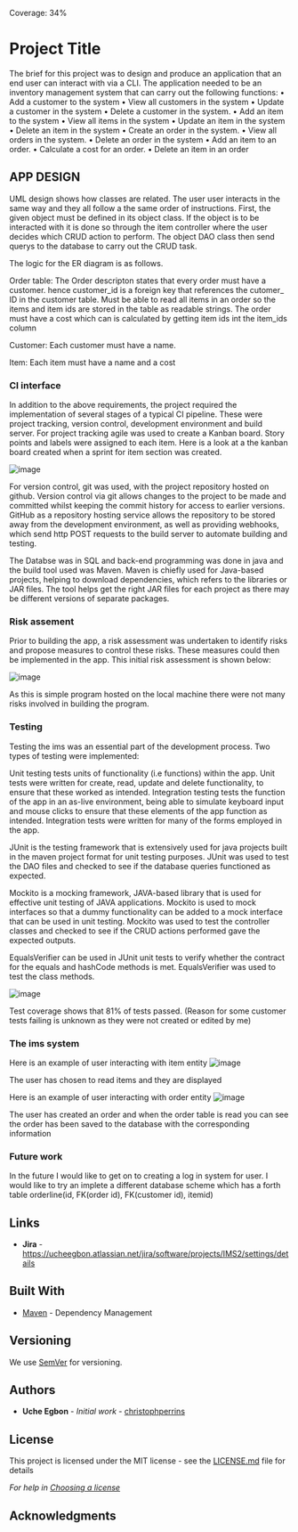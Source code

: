 Coverage: 34%
# Project Title

The brief for this project was to design and produce an application that an end user can interact with via a CLI. The application needed to be an inventory management system that can carry out the following functions:
•	Add a customer to the system
•	View all customers in the system
•	Update a customer in the system
•	Delete a customer in the system.
•	Add an item to the system
•	View all items in the system
•	Update an item in the system
•	Delete an item in the system
•	Create an order in the system.
•	View all orders in the system.
•	Delete an order in the system
•	Add an item to an order.
•	Calculate a cost for an order.
•	Delete an item in an order



## APP DESIGN

UML design shows how classes are related. The user user interacts in the same way and they all follow a the same order of instructions. First, the given object must be defined in its object class. If the object is to be interacted with it is done so through the item controller where the user decides which CRUD action to perform. The object DAO class then send querys to the database to carry out the CRUD task. 


The logic for the ER diagram is as follows.

Order table:
The Order descripton states that every order must have a customer. hence customer_id is a foreign key that references the cutomer_ ID in the customer table.
Must be able to read all items in an order so the items and item ids are stored in the table as readable strings.
The order must have a cost which can is calculated by getting item ids int the item_ids column 

Customer:
Each customer must have a name.

Item: 
Each item must have a name and a cost 


### CI interface

In addition to the above requirements, the project required the implementation of several stages of a typical CI pipeline. These were project tracking, version control, development environment and build server. For project tracking agile was used to create a Kanban board. Story points and labels were assigned to each item. Here is a look at a the kanban board created when a sprint for item section was created.

![image](https://user-images.githubusercontent.com/79328765/178010489-30990014-2d89-4d1a-a294-36142f630ced.png)


For version control, git was used, with the project repository hosted on github. Version control via git allows changes to the project to be made and committed whilst keeping the commit history for access to earlier versions. GitHub as a repository hosting service allows the repository to be stored away from the development environment, as well as providing webhooks, which send http POST requests to the build server to automate building and testing.

The Databse was in SQL and back-end programming was done in java and the build tool used was Maven.  Maven is chiefly used for Java-based projects, helping to download dependencies, which refers to the libraries or JAR files. The tool helps get the right JAR files for each project as there may be different versions of separate packages.



### Risk assement

Prior to building the app, a risk assessment was undertaken to identify risks and propose measures to control these risks. These measures could then be implemented in the app. This initial risk assessment is shown below:

![image](https://user-images.githubusercontent.com/79328765/178010104-97ab3b50-6635-4d83-94a1-722e2eda7129.png)

As this is simple program hosted on the local machine there were not many risks involved in building the program.




### Testing

Testing the ims was an essential part of the development process. Two types of testing were implemented:

Unit testing tests units of functionality (i.e functions) within the app. Unit tests were written for create, read, update and delete functionality, to ensure that these worked as intended.
Integration testing tests the function of the app in an as-live environment, being able to simulate keyboard input and mouse clicks to ensure that these elements of the app function as intended. Integration tests were written for many of the forms employed in the app.

JUnit is the testing framework that is extensively used for java projects built in the maven project format for unit testing purposes.
JUnit was used to test the DAO files and checked to see if the database queries functioned as expected. 

Mockito is a mocking framework, JAVA-based library that is used for effective unit testing of JAVA applications. Mockito is used to mock interfaces so that a dummy functionality can be added to a mock interface that can be used in unit testing.
Mockito was used to test the controller classes and checked to see if the CRUD actions performed gave the expected outputs. 

EqualsVerifier can be used in JUnit unit tests to verify whether the contract for the equals and hashCode methods is met.
EqualsVerifier was used to test the class methods.

![image](https://user-images.githubusercontent.com/79328765/178008677-aeb2fa29-6b98-4c3f-a5bb-3c2fa194ab60.png)

Test coverage shows that 81% of tests passed. 
(Reason for some customer tests failing is unknown as they were not created or edited by me)



### The ims system 

Here is an example of user interacting with item entity
![image](https://user-images.githubusercontent.com/79328765/178008983-8e43d3b3-1403-43ca-bb94-aa5a13a36211.png)

The user has chosen to read items and they are displayed

Here is an example of user interacting with order entity
![image](https://user-images.githubusercontent.com/79328765/178009446-2d150f29-0983-42ed-ab28-bd7b23146156.png)

The user has created an order and when the order table is read you can see the order has been saved to the database with the corresponding information 

### Future work
In the future I would like to get on to creating a log in system for user.
I would like to try an implete a different database scheme which has a forth table orderline(id, FK(order id), FK(customer id), itemid)

## Links 

* **Jira** - https://ucheegbon.atlassian.net/jira/software/projects/IMS2/settings/details

## Built With

* [Maven](https://maven.apache.org/) - Dependency Management

## Versioning

We use [SemVer](http://semver.org/) for versioning.

## Authors

* **Uche Egbon** - *Initial work* - [christophperrins](https://github.com/christophperrins)

## License

This project is licensed under the MIT license - see the [LICENSE.md](LICENSE.md) file for details 

*For help in [Choosing a license](https://choosealicense.com/)*

## Acknowledgments


